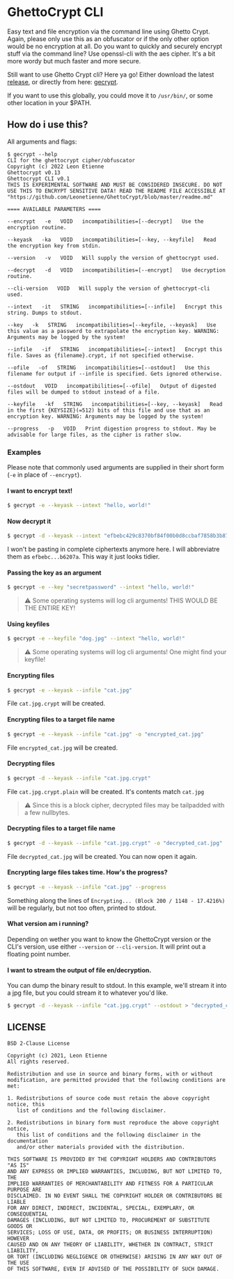 # GhettoCrypt CLI
Easy text and file encryption via the command line using Ghetto Crypt.
Again, please only use this as an obfuscator or if the only other option would be no encryption at all.
Do you want to quickly and securely encrypt stuff via the command line? Use openssl-cli with the aes cipher. It's a bit more wordy but much faster and more secure.

Still want to use Ghetto Crypt cli? Here ya go!
Either download the latest [release](https://github.com/Leonetienne/GhettoCrypt/releases), or directly from here: [gecrypt](https://github.com/Leonetienne/GhettoCrypt/blob/master/GhettoCryptCLI/gecrypt).

If you want to use this globally, you could move it to `/usr/bin/`, or some other location in your $PATH.

## How do i use this?
All arguments and flags:
```
$ gecrypt --help
CLI for the ghettocrypt cipher/obfuscator
Copyright (c) 2022 Leon Etienne
Ghettocrypt v0.13
Ghettocrypt CLI v0.1
THIS IS EXPERIMENTAL SOFTWARE AND MUST BE CONSIDERED INSECURE. DO NOT USE THIS TO ENCRYPT SENSITIVE DATA! READ THE README FILE ACCESSIBLE AT "https://github.com/Leonetienne/GhettoCrypt/blob/master/readme.md"

==== AVAILABLE PARAMETERS ====

--encrypt   -e   VOID   incompatibilities=[--decrypt]   Use the encryption routine.

--keyask   -ka   VOID   incompatibilities=[--key, --keyfile]   Read the encryption key from stdin.

--version   -v   VOID   Will supply the version of ghettocrypt used.

--decrypt   -d   VOID   incompatibilities=[--encrypt]   Use decryption routine.

--cli-version   VOID   Will supply the version of ghettocrypt-cli used.

--intext   -it   STRING   incompatibilities=[--infile]   Encrypt this string. Dumps to stdout.

--key   -k   STRING   incompatibilities=[--keyfile, --keyask]   Use this value as a password to extrapolate the encryption key. WARNING: Arguments may be logged by the system!

--infile   -if   STRING   incompatibilities=[--intext]   Encrypt this file. Saves as {filename}.crypt, if not specified otherwise.

--ofile   -of   STRING   incompatibilities=[--ostdout]   Use this filename for output if --infile is specified. Gets ignored otherwise.

--ostdout   VOID   incompatibilities=[--ofile]   Output of digested files will be dumped to stdout instead of a file.

--keyfile   -kf   STRING   incompatibilities=[--key, --keyask]   Read in the first {KEYSIZE}(=512) bits of this file and use that as an encryption key. WARNING: Arguments may be logged by the system!

--progress   -p   VOID   Print digestion progress to stdout. May be advisable for large files, as the cipher is rather slow.
```

###  Examples
Please note that commonly used arguments are supplied in their short form (`-e` in place of `--encrypt`).

#### I want to encrypt text!
```sh
$ gecrypt -e --keyask --intext "hello, world!"
```

#### Now decrypt it
```sh
$ gecrypt -d --keyask --intext "efbebc429c8370bf84f00b0d8ccbaf7858b3b87d71ff58cb1cfefa8fb0c68094c0865565873aa8a5254ede59be46e81a4d4917e679b18cb290dbd6669cb6207a"
```
I won't be pasting in complete ciphertexts anymore here. I will abbreviatre them as `efbebc...b6207a`. This way it just looks tidier.

#### Passing the key as an argument
```sh
$ gecrypt -e --key "secretpassword" --intext "hello, world!"
```
> :warning: Some operating systems will log cli arguments! THIS WOULD BE THE ENTIRE KEY!

#### Using keyfiles
```sh
$ gecrypt -e --keyfile "dog.jpg" --intext "hello, world!"
```
> :warning: Some operating systems will log cli arguments! One might find your keyfile!

#### Encrypting files
```sh
$ gecrypt -e --keyask --infile "cat.jpg"
```
File `cat.jpg.crypt` will be created.

#### Encrypting files to a target file name
```sh
$ gecrypt -e --keyask --infile "cat.jpg" -o "encrypted_cat.jpg"
```
File `encrypted_cat.jpg` will be created.

#### Decrypting files
```sh
$ gecrypt -d --keyask --infile "cat.jpg.crypt"
```
File `cat.jpg.crypt.plain` will be created. It's contents match `cat.jpg`  
> :warning: Since this is a block cipher, decrypted files may be tailpadded with a few nullbytes.

#### Decrypting files to a target file name
```sh
$ gecrypt -d --keyask --infile "cat.jpg.crypt" -o "decrypted_cat.jpg"
```
File `decrypted_cat.jpg` will be created. You can now open it again.

#### Encrypting large files takes time. How's the progress?
```sh
$ gecrypt -e --keyask --infile "cat.jpg" --progress
```
Something along the lines of `Encrypting... (Block 200 / 1148 - 17.4216%)` will be regularly, but not too often, printed to stdout.

#### What version am i running?
Depending on wether you want to know the GhettoCrypt version or the CLI's version, use either `--version` or `--cli-version`. It will print out a floating point number.

#### I want to stream the output of file en/decryption.
You can dump the binary result to stdout. In this example, we'll stream it into a jpg file,
but you could stream it to whatever you'd like.
```sh
$ gecrypt -d --keyask --infile "cat.jpg.crypt" --ostdout > "decrypted_cat.jpg"
```

## LICENSE
```
BSD 2-Clause License

Copyright (c) 2021, Leon Etienne
All rights reserved.

Redistribution and use in source and binary forms, with or without
modification, are permitted provided that the following conditions are met:

1. Redistributions of source code must retain the above copyright notice, this
   list of conditions and the following disclaimer.

2. Redistributions in binary form must reproduce the above copyright notice,
   this list of conditions and the following disclaimer in the documentation
   and/or other materials provided with the distribution.

THIS SOFTWARE IS PROVIDED BY THE COPYRIGHT HOLDERS AND CONTRIBUTORS "AS IS"
AND ANY EXPRESS OR IMPLIED WARRANTIES, INCLUDING, BUT NOT LIMITED TO, THE
IMPLIED WARRANTIES OF MERCHANTABILITY AND FITNESS FOR A PARTICULAR PURPOSE ARE
DISCLAIMED. IN NO EVENT SHALL THE COPYRIGHT HOLDER OR CONTRIBUTORS BE LIABLE
FOR ANY DIRECT, INDIRECT, INCIDENTAL, SPECIAL, EXEMPLARY, OR CONSEQUENTIAL
DAMAGES (INCLUDING, BUT NOT LIMITED TO, PROCUREMENT OF SUBSTITUTE GOODS OR
SERVICES; LOSS OF USE, DATA, OR PROFITS; OR BUSINESS INTERRUPTION) HOWEVER
CAUSED AND ON ANY THEORY OF LIABILITY, WHETHER IN CONTRACT, STRICT LIABILITY,
OR TORT (INCLUDING NEGLIGENCE OR OTHERWISE) ARISING IN ANY WAY OUT OF THE USE
OF THIS SOFTWARE, EVEN IF ADVISED OF THE POSSIBILITY OF SUCH DAMAGE.
```
